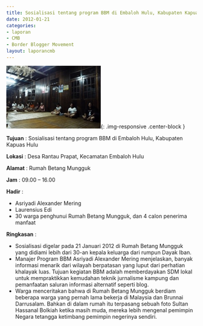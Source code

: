 ```yaml
---
title: Sosialisasi tentang program BBM di Embaloh Hulu, Kabupaten Kapuas Hulu
date: 2012-01-21
categories:
- laporan
- CMB
- Border Blogger Movement
layout: laporancmb
---
```


![250px-FEBRUARI_21_2012_SOSIALISASI_PROGAM_BBM_DI_EMBALOH_HUL.jpg](/_uploads/250px-FEBRUARI_21_2012_SOSIALISASI_PROGAM_BBM_DI_EMBALOH_HUL.jpg){: .img-responsive .center-block }

**Tujuan** :  Sosialisasi tentang program BBM di Embaloh Hulu, Kabupaten Kapuas Hulu 

**Lokasi** :  Desa Rantau Prapat, Kecamatan Embaloh Hulu 

**Alamat** :  Rumah Betang Mungguk 

**Jam** :  09.00 – 16.00 

**Hadir** :
* Asriyadi Alexander Mering
* Laurensius Edi
* 30 warga penghunui Rumah Betang Mungguk, dan 4 calon penerima manfaat

**Ringkasan** :
* Sosialisasi digelar pada 21 Januari 2012 di Rumah Betang  Mungguk yang didiami lebih dari 30-an kepala keluarga dari rumpun Dayak  Iban. 
* Manajer Program BBM Asriyadi Alexander Mering  menjelaskan, banyak informasi menarik dari wilayah berpatasan yang  luput dari perhatian khalayak luas. Tujuan kegiatan BBM adalah  memberdayakan SDM lokal untuk mempraktikkan kemudahan teknik jurnalisme  kampung dan pemanfaatan saluran informasi alternatif seperti blog. 
* Warga menceritakan bahwa di Rumah Betang Mungguk berdiam beberapa  warga yang pernah lama bekerja di Malaysia dan Brunnai Darrusalam.  Bahkan di dalam rumah itu terpasang sebuah foto Sultan Hassanal Bolkiah  ketika masih muda, mereka lebih mengenal pemimpin Negara tetangga  ketimbang pemimpin negerinya sendiri.
